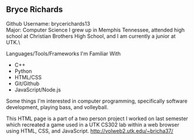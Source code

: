 ## Bryce Richards
Github Username: brycerichards13\
Major: Computer Science
I grew up in Memphis Tennessee, attended high school at Christian Brothers High School, and I am currently a junior at UTK.\

Languages/Tools/Frameworks I'm Familiar With
 - C++
 - Python
 - HTML/CSS
 - Git/Github
 - JavaScript/Node.js

Some things I'm interested in computer programming, specifically software development, playing bass, and volleyball.

This HTML page is a part of a two person project I worked on last semester which recreated a game used in a UTK CS302 lab within a web browser using HTML, CSS, and JavaScript. 
http://volweb2.utk.edu/~bricha37/




